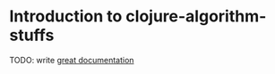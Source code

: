 # Introduction to clojure-algorithm-stuffs

TODO: write [great documentation](http://jacobian.org/writing/what-to-write/)
